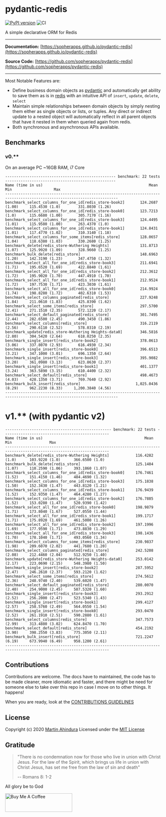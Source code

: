 # pydantic-redis

[![PyPI version](https://badge.fury.io/py/pydantic-redis.svg)](https://badge.fury.io/py/pydantic-redis) ![CI](https://github.com/sopherapps/pydantic-redis/actions/workflows/ci.yml/badge.svg)

A simple declarative ORM for Redis

---

**Documentation:** [https://sopherapps.github.io/pydantic-redis](https://sopherapps.github.io/pydantic-redis)

**Source Code:** [https://github.com/sopherapps/pydantic-redis](https://github.com/sopherapps/pydantic-redis)

--- 

Most Notable Features are:

- Define business domain objects as [pydantic](https://github.com/samuelcolvin/pydantic/) and automatically get ability
  to save them as is in [redis](https://pypi.org/project/redis/) with an intuitive API of `insert`, `update`, `delete`,
  `select`
- Maintain simple relationships between domain objects by simply nesting them either as single objects or lists, or tuples.
  Any direct or indirect update to a nested object will automatically reflect in all parent objects that have it nested in
  them when queried again from redis.
- Both synchronous and asynchronous APIs available.

## Benchmarks

### v0.**

On an average PC ~16GB RAM, i7 Core

```
-------------------------------------------------- benchmark: 22 tests --------------------------------------------------
Name (time in us)                                                Mean                 Min                   Max          
-------------------------------------------------------------------------------------------------------------------------
benchmark_select_columns_for_one_id[redis_store-book2]       124.2687 (1.00)     115.4530 (1.0)        331.8030 (1.26)   
benchmark_select_columns_for_one_id[redis_store-book0]       123.7213 (1.0)      115.6680 (1.00)       305.7170 (1.16)   
benchmark_select_columns_for_one_id[redis_store-book3]       124.4495 (1.01)     115.9580 (1.00)       263.4370 (1.0)    
benchmark_select_columns_for_one_id[redis_store-book1]       124.8431 (1.01)     117.4770 (1.02)       310.3140 (1.18)   
benchmark_select_columns_for_some_items[redis_store]         128.0657 (1.04)     118.6380 (1.03)       330.2680 (1.25)   
benchmark_delete[redis_store-Wuthering Heights]              131.8713 (1.07)     125.9920 (1.09)       328.9660 (1.25)   
benchmark_bulk_delete[redis_store]                           148.6963 (1.20)     142.3190 (1.23)       347.4750 (1.32)   
benchmark_select_all_for_one_id[redis_store-book3]           211.6941 (1.71)     195.6520 (1.69)       422.8840 (1.61)   
benchmark_select_all_for_one_id[redis_store-book2]           212.3612 (1.72)     195.9020 (1.70)       447.4910 (1.70)   
benchmark_select_all_for_one_id[redis_store-book1]           212.9524 (1.72)     197.7530 (1.71)       423.3030 (1.61)   
benchmark_select_all_for_one_id[redis_store-book0]           214.9924 (1.74)     198.8280 (1.72)       402.6310 (1.53)   
benchmark_select_columns_paginated[redis_store]              227.9248 (1.84)     211.0610 (1.83)       425.8390 (1.62)   
benchmark_select_some_items[redis_store]                     297.5700 (2.41)     271.1510 (2.35)       572.1220 (2.17)   
benchmark_select_default_paginated[redis_store]              301.7495 (2.44)     282.6500 (2.45)       490.3450 (1.86)   
benchmark_select_columns[redis_store]                        316.2119 (2.56)     290.6110 (2.52)       578.0310 (2.19)   
benchmark_update[redis_store-Wuthering Heights-data0]        346.5816 (2.80)     304.5420 (2.64)       618.0250 (2.35)   
benchmark_single_insert[redis_store-book2]                   378.0613 (3.06)     337.8070 (2.93)       616.4930 (2.34)   
benchmark_single_insert[redis_store-book0]                   396.6513 (3.21)     347.1000 (3.01)       696.1350 (2.64)   
benchmark_single_insert[redis_store-book3]                   395.9082 (3.20)     361.0980 (3.13)       623.8630 (2.37)   
benchmark_single_insert[redis_store-book1]                   401.1377 (3.24)     363.5890 (3.15)       610.4400 (2.32)   
benchmark_select_default[redis_store]                        498.4673 (4.03)     428.1350 (3.71)       769.7640 (2.92)   
benchmark_bulk_insert[redis_store]                         1,025.0436 (8.29)     962.2230 (8.33)     1,200.3840 (4.56)   
-------------------------------------------------------------------------------------------------------------------------
```

# v1.** (with pydantic v2)

```
------------------------------------------------ benchmark: 22 tests ------------------------------------------------
Name (time in us)                                              Mean                 Min                 Max          
---------------------------------------------------------------------------------------------------------------------
benchmark_delete[redis_store-Wuthering Heights]            116.4282 (1.0)      103.9220 (1.0)      366.6500 (1.0)    
benchmark_bulk_delete[redis_store]                         125.1484 (1.07)     110.2590 (1.06)     393.1860 (1.07)   
benchmark_select_columns_for_one_id[redis_store-book0]     176.7461 (1.52)     151.4150 (1.46)     484.4690 (1.32)   
benchmark_select_columns_for_one_id[redis_store-book3]     175.1838 (1.50)     152.3430 (1.47)     443.8120 (1.21)   
benchmark_select_columns_for_one_id[redis_store-book1]     176.9439 (1.52)     152.9350 (1.47)     464.4280 (1.27)   
benchmark_select_columns_for_one_id[redis_store-book2]     176.7885 (1.52)     153.0280 (1.47)     520.9390 (1.42)   
benchmark_select_all_for_one_id[redis_store-book0]         198.9879 (1.71)     173.8040 (1.67)     527.0550 (1.44)   
benchmark_select_all_for_one_id[redis_store-book1]         199.1717 (1.71)     175.8920 (1.69)     461.5000 (1.26)   
benchmark_select_all_for_one_id[redis_store-book2]         197.1996 (1.69)     177.9590 (1.71)     473.8830 (1.29)   
benchmark_select_all_for_one_id[redis_store-book3]         198.1436 (1.70)     178.1040 (1.71)     493.0560 (1.34)   
benchmark_select_columns_for_some_items[redis_store]       230.9837 (1.98)     209.6070 (2.02)     441.7680 (1.20)   
benchmark_select_columns_paginated[redis_store]            242.5208 (2.08)     212.4460 (2.04)     512.9250 (1.40)   
benchmark_update[redis_store-Wuthering Heights-data0]      253.0142 (2.17)     223.0690 (2.15)     548.3980 (1.50)   
benchmark_single_insert[redis_store-book2]                 287.5952 (2.47)     246.2610 (2.37)     593.2120 (1.62)   
benchmark_select_some_items[redis_store]                   274.5612 (2.36)     248.9740 (2.40)     539.6020 (1.47)   
benchmark_select_default_paginated[redis_store]            280.0070 (2.40)     254.9000 (2.45)     587.5320 (1.60)   
benchmark_single_insert[redis_store-book3]                 293.2912 (2.52)     256.2000 (2.47)     523.5340 (1.43)   
benchmark_single_insert[redis_store-book1]                 299.4127 (2.57)     258.5760 (2.49)     564.0550 (1.54)   
benchmark_single_insert[redis_store-book0]                 293.0470 (2.52)     261.1910 (2.51)     590.2880 (1.61)   
benchmark_select_columns[redis_store]                      347.7573 (2.99)     313.4880 (3.02)     624.8470 (1.70)   
benchmark_select_default[redis_store]                      454.2192 (3.90)     398.2550 (3.83)     775.3050 (2.11)   
benchmark_bulk_insert[redis_store]                         721.2247 (6.19)     673.9940 (6.49)     958.1200 (2.61)   
---------------------------------------------------------------------------------------------------------------------
```

## Contributions

Contributions are welcome. The docs have to maintained, the code has to be made cleaner, more idiomatic and faster,
and there might be need for someone else to take over this repo in case I move on to other things. It happens!

When you are ready, look at the [CONTRIBUTIONS GUIDELINES](./CONTRIBUTING.md)

## License

Copyright (c) 2020 [Martin Ahindura](https://github.com/Tinitto) Licensed under the [MIT License](./LICENSE)

## Gratitude

> "There is no condemnation now for those who live in union with Christ Jesus.
> For the law of the Spirit, which brings us life in union with Christ Jesus,
> has set me free from the law of sin and death"
>
> -- Romans 8: 1-2

All glory be to God

<a href="https://www.buymeacoffee.com/martinahinJ" target="_blank"><img src="https://cdn.buymeacoffee.com/buttons/v2/default-yellow.png" alt="Buy Me A Coffee" style="height: 60px !important;width: 217px !important;" ></a>
